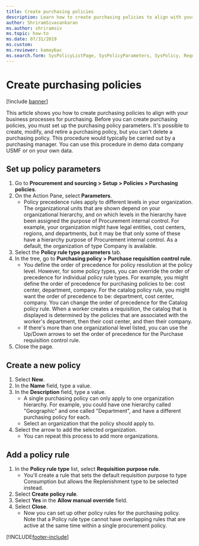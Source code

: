 ```yaml
--- 
title: Create purchasing policies
description: Learn how to create purchasing policies to align with your business processes for purchasing, including a process for setting up policy parameters. 
author: ShriramSivasankaran
ms.author: shriramsiv
ms.topic: how-to
ms.date: 07/31/2019
ms.custom:
ms.reviewer: kamaybac
ms.search.form: SysPolicyListPage, SysPolicyParameters, SysPolicy, RequisitionPurposeRule
---
```


# Create purchasing policies

[!include [banner](../../includes/banner.md)]

This article shows you how to create purchasing policies to align with your business processes for purchasing. Before you can create purchasing policies, you must set up the purchasing policy parameters. It's possible to create, modify, and retire a purchasing policy, but you can't delete a purchasing policy. This procedure would typically be carried out by a purchasing manager. You can use this procedure in demo data company USMF or on your own data.


## Set up policy parameters
1. Go to **Procurement and sourcing > Setup > Policies > Purchasing policies**.
2. On the Action Pane, select **Parameters**.
    - Policy precedence rules apply to different levels in your organization. The organizational units that are shown depend on your organizational hierarchy, and on which levels in the hierarchy have been assigned the purpose of Procurement internal control. For example, your organization might have legal entities, cost centers, regions, and departments, but it may be that only some of these have a hierarchy purpose of Procurement internal control. As a default, the organization of type Company is available.  
3. Select the **Policy rule type parameters** tab.
4. In the tree, go to **Purchasing policy > Purchase requisition control rule**.
    - You define the order of precedence for policy resolution at the policy level. However, for some policy types, you can override the order of precedence for individual policy rule types. For example, you might define the order of precedence for purchasing policies to be: cost center, department, company. For the catalog policy rule, you might want the order of precedence to be: department, cost center, company. You can change the order of precedence for the Catalog policy rule. When a worker creates a requisition, the catalog that is displayed is determined by the policies that are associated with the worker's department, then their cost center, and then their company.  
    - If there's more than one organizational level listed, you can use the Up/Down arrows to set the order of precedence for the Purchase requisition control rule.  
5. Close the page.

## Create a new policy
1. Select **New**.
2. In the **Name** field, type a value.
3. In the **Description** field, type a value.
    - A single purchasing policy can only apply to one organization hierarchy. For example, you could have one hierarchy called "Geographic" and one called "Department", and have a different purchasing policy for each.  
    - Select an organization that the policy should apply to.  
4. Select the arrow to add the selected organization.
    - You can repeat this process to add more organizations.  

## Add a policy rule
1. In the **Policy rule type** list, select **Requisition purpose rule**.
    - You'll create a rule that sets the default requisition purpose to type Consumption but allows the Replenishment type to be selected instead.  
2. Select **Create policy rule**.
3. Select **Yes** in the **Allow manual override** field.
4. Select **Close**.
    - Now you can set up other policy rules for the purchasing policy. Note that a Policy rule type cannot have overlapping rules that are active at the same time within a single procurement policy.  



[!INCLUDE[footer-include](../../../includes/footer-banner.md)]
